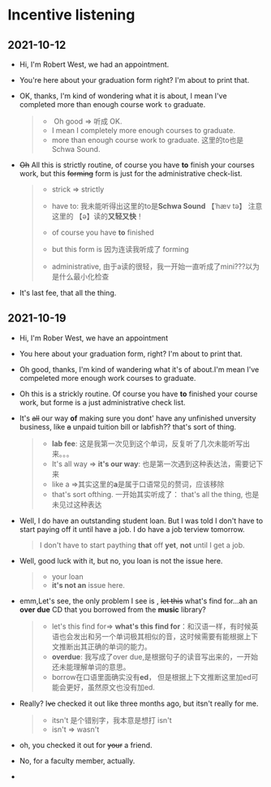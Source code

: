 # Incentive listening



## 2021-10-12



- Hi, I'm Robert West, we had an appointment. 

- You're here about your graduation form right? I'm about to print that.

- OK, thanks, I'm kind of wondering what it is about, I mean I've completed more than enough course work `to` graduate.

  > - ​	Oh good => 听成 OK.
  > - I mean I completely more enough courses to graduate. 
  > - more than enough course work to graduate. 这里的to也是Schwa Sound.

- ~~Oh~~ All this is strictly routine, of course you have **to** finish your courses work, but this ~~forming~~ form is just for the  administrative check-list.

  > - strick => strictly 
  >
  > - have to: 我未能听得出这里的to是**Schwa Sound** 【ˈhæv tə】 注意这里的 【ə】读的**又轻又快**！
  >
  > - of course you have **to** finished
  > - but this form  is 因为连读我听成了 forming 
  > - administrative, 由于a读的很轻，我一开始一直听成了mini???以为是什么最小化检查

- It's      last fee, that all the thing. 





## 2021-10-19

- Hi, I'm Rober West, we have an appointment

- You here about your graduation form, right? I'm about to print that.

- Oh good, thanks, I'm kind of wandering what it's of about.I'm mean I've compeleted more enough work courses to graduate. 

- Oh this is a strickly routine. Of course you have **to** finished your course work, but forme is a just administrative check list.

- It's ~~all~~ our way **of** making sure you dont' have any unfinished unversity business, like ~~a~~ unpaid tuition  bill or labfish?? that's sort of thing. 

  > - **lab fee**: 这是我第一次见到这个单词，反复听了几次未能听写出来。。。
  > - It's all way => **it's our way**: 也是第一次遇到这种表达法，需要记下来
  > - like a =>其实这里的**a**是属于口语常见的赘词，应该移除
  > - that's sort ofthing. 一开始其实听成了： that's all the thing, 也是未见过这种表达

- Well, I do have an outstanding student loan. But I was told I don't have to start paying off it until have a job.  I do have a job terview tomorrow.

  > I don't have to start paything **that** off **yet**, **not** until I get a job.

- Well, good luck with it, but no, you loan is not the issue here.

  > - your loan
  > - **it's not an** issue here.

- emm,Let's see, the only problem I see is , ~~let this~~ what's find for...ah an **over due** CD that you borrowed from the **music** library?

  > - let's this find for=> **what's this find for**：和汉语一样，有时候英语也会发出和另一个单词极其相似的音，这时候需要有能根据上下文推断出其正确的单词的能力。
  > - **overdue**: 我写成了over due,是根据句子的读音写出来的，一开始还未能理解单词的意思。
  > - borrow在口语里面确实没有**ed**， 但是根据上下文推断这里加ed可能会更好，虽然原文也没有加ed.

- Really? I~~ve~~ checked it out like three months ago, but itsn't really for me. 

  > - itsn't 是个错别字，我本意是想打 isn't
  > - isn't => wasn't 

- oh, you checked it out for ~~your~~ a friend.

- No, for a faculty member, actually. 

- 

